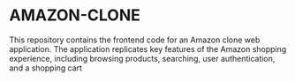 # AMAZON-CLONE
This repository contains the frontend code for an Amazon clone web application. The application replicates key features of the Amazon shopping experience, including browsing products, searching, user authentication, and a shopping cart
